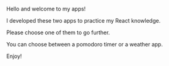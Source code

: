 Hello and welcome to my apps!

I developed these two apps to practice my React knowledge.

Please choose one of them to go further.

You can choose between a pomodoro timer or a weather app.

Enjoy!